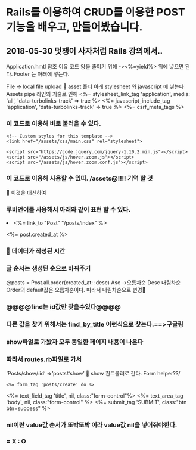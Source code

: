 # Rails를 이용하여 CRUD를 이용한 POST기능을 배우고, 만들어봤습니다.

## 2018-05-30 멋쟁이 사자처럼 Rails 강의에서..

Application.hmtl 참조 이유 코드 양을 줄이기 위해
-><%=yield%> 위에 넣으면 된다.
Footer 는 아래에 넣는다.

File -> local file upload  asset 폴더 아래 stylesheet 와 javascript 에 넣는다
Assets pipe 라인의 기술로 인해 
<%= stylesheet_link_tag    'application', media: 'all', 'data-turbolinks-track' => true %>
  <%= javascript_include_tag 'application', 'data-turbolinks-track' => true %>
<%= csrf_meta_tags %>
### 이 코드로 이용해 바로 불러올 수 있다.

<link href="/assets/css/bootstrap.css" rel="stylesheet">


    <!-- Custom styles for this template -->
    <link href="/assets/css/main.css" rel="stylesheet">

    <script src="https://code.jquery.com/jquery-1.10.2.min.js"></script>
    <script src="/assets/js/hover.zoom.js"></script>
    <script src="/assets/js/hover.zoom.conf.js"></script>
### 이 코드로 이용해  사용할 수 있따.  /assets@!!!! 기억 할 것

<!--<li><a href="/posts/index">Post</a></li>--> 이것을 대신하여
### 루비언어를 사용해서 아래와 같이 표현 할 수 있다.
   <li><%= link_to "Post" "/posts/index" %></li>

<%= post.created_at %>
###  데이터가 작성된 시간

### 글 순서는 생성된 순으로 바꿔주기
@posts = Post.all.order(created_at: :desc)
Asc ->오름차순
Desc 내림차순
Order의 default값은 오름차순이다. 
따라서 내림차순으로 변경
### @@@@find는 id값만 찾을수있다@@@@
### 다른 값을 찾기 위해서는 find_by_title 이런식으로 찾는다.==>구글링

### show파일로 가봤자 모두 동일한 페이지 내용이 나온다
### 따라서 routes.rb파일로 가서 
‘Posts/show/:id’ =>’posts#show’  show 컨트롤러로 간다.
Form helper??/


	<%= form_tag 'posts/create' do %>
<%= text_field_tag  'title', nil, class:"form-control"%>
<%= text_area_tag 'body', nil, class:"form-control" %>
<%= submit_tag 'SUBMIT', class:"btn btn=success" %>
### nil이란 value값 순서가 또박또박 이라 value값 nil을 넣어줘야한다.
### = X : O


